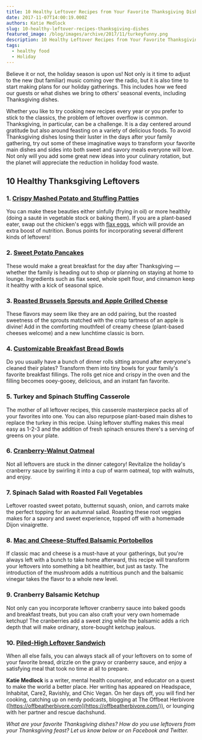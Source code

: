 ```yaml
---
title: 10 Healthy Leftover Recipes from Your Favorite Thanksgiving Dishes
date: 2017-11-07T14:00:19.000Z
authors: Katie Medlock
slug: 10-healthy-leftover-recipes-thanksgiving-dishes
featured_image: /blog/images/archive/2017/11/turkeyfunny.png
description: 10 Healthy Leftover Recipes from Your Favorite Thanksgiving Dishes
tags:
  - healthy food
  - Holiday
---
```

Believe it or not, the holiday season is upon us! Not only is it time to adjust to the new (but familiar) music coming over the radio, but it is also time to start making plans for our holiday gatherings. This includes how we feed our guests or what dishes we bring to others' seasonal events, including Thanksgiving dishes.

Whether you like to try cooking new recipes every year or you prefer to stick to the classics, the problem of leftover overflow is common. Thanksgiving, in particular, can be a challenge. It is a day centered around gratitude but also around feasting on a variety of delicious foods. To avoid Thanksgiving dishes losing their luster in the days after your family gathering, try out some of these imaginative ways to transform your favorite main dishes and sides into both sweet and savory meals everyone will love. Not only will you add some great new ideas into your culinary rotation, but the planet will appreciate the reduction in holiday food waste.

## 10 Healthy Thanksgiving Leftovers

### 1. [Crispy Mashed Potato and Stuffing Patties](https://www.tasteofhome.com/recipes/crispy-mashed-potato---stuffing-patties)

You can make these beauties either sinfully (frying in oil) or more healthily (doing a sauté in vegetable stock or baking them). If you are a plant-based eater, swap out the chicken's eggs with [flax eggs](https://minimalistbaker.com/how-to-make-a-flax-egg/), which will provide an extra boost of nutrition. Bonus points for incorporating several different kinds of leftovers!

### 2. [Sweet Potato Pancakes](http://sweetpotatosoul.com/2016/04/vegan-sweet-potato-pancakes.html)

These would make a great breakfast for the day after Thanksgiving — whether the family is heading out to shop or planning on staying at home to lounge. Ingredients such as flax seed, whole spelt flour, and cinnamon keep it healthy with a kick of seasonal spice.

### 3. [Roasted Brussels Sprouts and Apple Grilled Cheese](http://thecornerkitchenblog.com/roasted-brussels-sprouts-apple-grilled-cheese/)

These flavors may seem like they are an odd pairing, but the roasted sweetness of the sprouts matched with the crisp tartness of an apple is divine! Add in the comforting mouthfeel of creamy cheese (plant-based cheeses welcome) and a new lunchtime classic is born.

### 4. [Customizable Breakfast Bread Bowls](http://www.perfectingthepairing.com/2012/03/customizable-bread-bowl-breakfast.html)

Do you usually have a bunch of dinner rolls sitting around after everyone's cleaned their plates? Transform them into tiny bowls for your family's favorite breakfast fillings. The rolls get nice and crispy in the oven and the filling becomes ooey-gooey, delicious, and an instant fan favorite.

### 5. Turkey and Spinach Stuffing Casserole

The mother of all leftover recipes, this casserole masterpiece packs all of your favorites into one. You can also repurpose plant-based main dishes to replace the turkey in this recipe. Using leftover stuffing makes this meal easy as 1-2-3 and the addition of fresh spinach ensures there's a serving of greens on your plate.

### 6. [Cranberry-Walnut Oatmeal](https://www.tasteofhome.com/recipes/cranberry-walnut-oatmeal)

Not all leftovers are stuck in the dinner category! Revitalize the holiday's cranberry sauce by swirling it into a cup of warm oatmeal, top with walnuts, and enjoy.

### 7. Spinach Salad with Roasted Fall Vegetables

Leftover roasted sweet potato, butternut squash, onion, and carrots make the perfect topping for an autumnal salad. Roasting these root veggies makes for a savory and sweet experience, topped off with a homemade Dijon vinaigrette.

### 8. [Mac and Cheese-Stuffed Balsamic Portobellos](https://www.howsweeteats.com/2013/09/mac-cheese-stuffed-brown-sugar-balsamic-portobellos/)

If classic mac and cheese is a must-have at your gatherings, but you're always left with a bunch to take home afterward, this recipe will transform your leftovers into something a bit healthier, but just as tasty. The introduction of the mushroom adds a nutritious punch and the balsamic vinegar takes the flavor to a whole new level.

### 9. Cranberry Balsamic Ketchup

Not only can you incorporate leftover cranberry sauce into baked goods and breakfast treats, but you can also craft your very own homemade ketchup! The cranberries add a sweet zing while the balsamic adds a rich depth that will make ordinary, store-bought ketchup jealous.

### 10. [Piled-High Leftover Sandwich](http://keepinitkind.com/vegan-gluten-free-thanksgiving-leftovers-sandwich-special-offer/)

When all else fails, you can always stack all of your leftovers on to some of your favorite bread, drizzle on the gravy or cranberry sauce, and enjoy a satisfying meal that took no time at all to prepare.

**Katie Medlock** is a writer, mental health counselor, and educator on a quest to make the world a better place. Her writing has appeared on Headspace, Inhabitat, Care2, Ravishly, and Chic Vegan. On her days off, you will find her cooking, catching up on nerdy podcasts, blogging at The Offbeat Herbivore ([https://offbeatherbivore.com](https://offbeatherbivore.com/)), or lounging with her partner and rescue dachshund.

*What are your favorite Thanksgiving dishes? How do you use leftovers from your Thanksgiving feast? Let us know below or on Facebook and Twitter.*